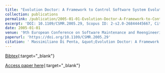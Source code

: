 ```yaml
---
title: "Evolution Doctor: A Framework to Control Software System Evolution"
collection: publications
permalink: /publication/2005-01-01-Evolution-Doctor-A-Framework-to-Control-Software-System-Evolution
excerpt: 'DOI: 10.1109/CSMR.2005.29, Scopus ID: 2-s2.0-26844445667, Cited by: 5'
date: 2005-01-01
venue: '9th European Conference on Software Maintenance and Reengineering (CSMR 2005), 21-23 March 2005, Manchester, UK, Proceedings'
paperurl: 'https://doi.org/10.1109/CSMR.2005.29'
citation: ' Massimiliano Di Penta, &quot;Evolution Doctor: A Framework to Control Software System Evolution.&quot; 9th European Conference on Software Maintenance and Reengineering (CSMR 2005), 21-23 March 2005, Manchester, UK, Proceedings, 2005.'
---
```

[Bibtex](https://dblp.org/rec/bib/conf/csmr/Penta05){:target="_blank"}

[Access paper here](https://doi.org/10.1109/CSMR.2005.29){:target="_blank"}
